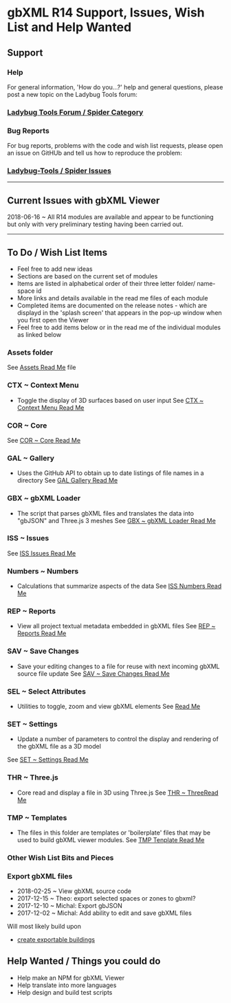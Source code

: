 
# gbXML R14 Support, Issues, Wish List and Help Wanted

## Support

### Help

For general information, 'How do you...?' help and general questions, please post a new topic on the Ladybug Tools forum:

### [Ladybug Tools Forum / Spider Category]( http://discourse.ladybug.tools/c/spider)


### Bug Reports

For bug reports, problems with the code and wish list requests, please open an issue on GitHUb and tell us how to reproduce the problem:

### [Ladybug-Tools / Spider Issues]( https://github.com/ladybug-tools/spider/issues )

***

## Current Issues with gbXML Viewer

2018-06-16 ~ All R14 modules are available and appear to be functioning but only with very preliminary testing having been carried out.


***

## To Do / Wish List Items

* Feel free to add new ideas
* Sections are based on the current set of modules
* Items are listed in alphabetical order of their three letter folder/ name-space id
* More links and details available in the read me files of each module
* Completed items are documented on the release notes - which are displayd in the 'splash screen' that appears in the pop-up window when you first open the Viewer
* Feel free to add items below or in the read me of the individual modules as linked below

### Assets folder

See [Assets Read Me]( http://www.ladybug.tools/spider/#gbxml-viewer/r14/assets/README.md ) file


### CTX ~ Context Menu

* Toggle the display of 3D surfaces based on user input
See [CTX ~ Context Menu Read Me]( http://www.ladybug.tools/spider/index.html#gbxml-viewer/r14/gv-ctx-context-menu/README.md )


### COR ~ Core

See [COR ~ Core Read Me]( http://www.ladybug.tools/spider/index.html#gbxml-viewer/r14/gv-cor-core/README.md )


### GAL ~ Gallery

* Uses the GitHub API to obtain up to date listings of file names in a directory
See [GAL Gallery Read Me]( http://www.ladybug.tools/spider/index.html#gbxml-viewer/r14/gv-gal-gallery/README.md )


### GBX ~ gbXML Loader 

* The script that parses gbXML files and translates the data into "gbJSON" and Three.js 3 meshes
See [GBX ~ gbXML Loader Read Me]( http://www.ladybug.tools/spider/index.html#gbxml-viewer/r14/gv-gbx-gbxml-loader/README.md )


### ISS ~ Issues

See [ISS Issues Read Me]( http://www.ladybug.tools/spider/index.html#gbxml-viewer/r14/gv-iss-issues/README.md )

### Numbers ~ Numbers
* Calculations that summarize aspects of the data
See [ISS Numbers Read Me]( http://www.ladybug.tools/spider/index.html#gbxml-viewer/r14/gv-iss-numbers/README.md )


### REP ~ Reports

* View all project textual metadata embedded in gbXML files
See [REP ~ Reports Read Me]( http://www.ladybug.tools/spider/index.html#gbxml-viewer/r14/gv-rep-reports/README.md )


### SAV ~ Save Changes

* Save your editing changes to a file for reuse with next incoming gbXML source file update
See [SAV ~ Save Changes Read Me]( http://www.ladybug.tools/spider/index.html#gbxml-viewer/r14/gv-sav-save-changes/README.md )


### SEL ~ Select Attributes

* Utilities to toggle, zoom and view gbXML elements
See [Read Me]( http://www.ladybug.tools/spider/index.html#gbxml-viewer/r14/gv-sel-select-attributes/README.md )


### SET ~ Settings

* Update a number of parameters to control the display and rendering of the gbXML file as a 3D model

See [SET ~ Settings Read Me]( http://www.ladybug.tools/spider/index.html#gbxml-viewer/r14/gv-set-settings/README.md )


### THR ~ Three.js

* Core read and display a file in 3D using Three.js
See [THR ~ ThreeRead Me]( http://www.ladybug.tools/spider/index.html#gbxml-viewer/r14/gv-thr-three/README.md )


### TMP ~ Templates

* The files in this folder are templates or 'boilerplate' files that may be used to build gbXML viewer modules.
See [TMP Tenplate Read Me]( http://www.ladybug.tools/spider/index.html#gbxml-viewer/r14/gv-tmp-template/README.md )



### Other Wish List Bits and Pieces


### Export gbXML files

* 2018-02-25 ~ View gbXML source code
* 2017-12-15 ~ Theo: export selected spaces or zones to gbxml?
* 2017-12-10 ~ Michal: Export gbJSON
* 2017-12-02 ~ Michal: Add ability to edit and save gbXML files

Will most likely build upon

* [create exportable buildings]( https://github.com/ladybug-tools/spider/tree/master/cookbook/07-create-exportable-buildings )


## Help Wanted / Things you could do

* Help make an NPM for gbXML Viewer
* Help translate into more languages
* Help design and build test scripts
